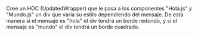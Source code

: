 Cree un HOC (UpdatedWrapper) que le pasa a los componentes "Hola.js" y "Mundo.js" un div que varía su estilo dependiendo del mensaje.
De esta manera si el mensaje es "hola" el div tendrá un borde redondo, y si el mensaje es "mundo" el div tendrá un borde cuadrado.

